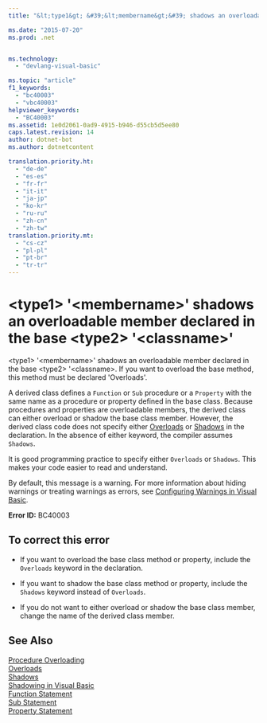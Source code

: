 ```yaml
---
title: "&lt;type1&gt; &#39;&lt;membername&gt;&#39; shadows an overloadable member declared in the base &lt;type2&gt; &#39;&lt;classname&gt;&#39; | Microsoft Docs"

ms.date: "2015-07-20"
ms.prod: .net


ms.technology: 
  - "devlang-visual-basic"

ms.topic: "article"
f1_keywords: 
  - "bc40003"
  - "vbc40003"
helpviewer_keywords: 
  - "BC40003"
ms.assetid: 1e0d2061-0ad9-4915-b946-d55cb5d5ee80
caps.latest.revision: 14
author: dotnet-bot
ms.author: dotnetcontent

translation.priority.ht: 
  - "de-de"
  - "es-es"
  - "fr-fr"
  - "it-it"
  - "ja-jp"
  - "ko-kr"
  - "ru-ru"
  - "zh-cn"
  - "zh-tw"
translation.priority.mt: 
  - "cs-cz"
  - "pl-pl"
  - "pt-br"
  - "tr-tr"
---
```

# &lt;type1&gt; &#39;&lt;membername&gt;&#39; shadows an overloadable member declared in the base &lt;type2&gt; &#39;&lt;classname&gt;&#39;
\<type1> '\<membername>' shadows an overloadable member declared in the base \<type2> '\<classname>. If you want to overload the base method, this method must be declared 'Overloads'.  
  
 A derived class defines a `Function` or `Sub` procedure or a `Property` with the same name as a procedure or property defined in the base class. Because procedures and properties are overloadable members, the derived class can either overload or shadow the base class member. However, the derived class code does not specify either [Overloads](../../visual-basic/language-reference/modifiers/overloads.md) or [Shadows](../../visual-basic/language-reference/modifiers/shadows.md) in the declaration. In the absence of either keyword, the compiler assumes `Shadows`.  
  
 It is good programming practice to specify either `Overloads` or `Shadows`. This makes your code easier to read and understand.  
  
 By default, this message is a warning. For more information about hiding warnings or treating warnings as errors, see [Configuring Warnings in Visual Basic](/visualstudio/ide/configuring-warnings-in-visual-basic).  
  
 **Error ID:** BC40003  
  
## To correct this error  
  
-   If you want to overload the base class method or property, include the `Overloads` keyword in the declaration.  
  
-   If you want to shadow the base class method or property, include the `Shadows` keyword instead of `Overloads`.  
  
-   If you do not want to either overload or shadow the base class member, change the name of the derived class member.  
  
## See Also  
 [Procedure Overloading](../../visual-basic/programming-guide/language-features/procedures/procedure-overloading.md)   
 [Overloads](../../visual-basic/language-reference/modifiers/overloads.md)   
 [Shadows](../../visual-basic/language-reference/modifiers/shadows.md)   
 [Shadowing in Visual Basic](../../visual-basic/programming-guide/language-features/declared-elements/shadowing.md)   
 [Function Statement](../../visual-basic/language-reference/statements/function-statement.md)   
 [Sub Statement](../../visual-basic/language-reference/statements/sub-statement.md)   
 [Property Statement](../../visual-basic/language-reference/statements/property-statement.md)